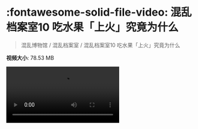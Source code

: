# :fontawesome-solid-file-video: 混乱档案室10 吃水果「上火」究竟为什么

> 混乱博物馆 / 混乱档案室 / 混乱档案室10 吃水果「上火」究竟为什么

**视频大小**: 78.53 MB

<div class="video"><video src="https://file.hsyhx.top/archive/混乱博物馆/混乱档案室/10.mp4" controls preload>🤔 您的浏览器不支持 video 标签</video></div>
